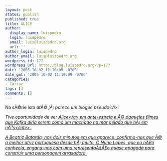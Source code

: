 ```yaml
---
layout: post
status: publish
published: true
title: ALICE
author:
  display_name: luispedro
  login: luispedro
  email: luis@luispedro.org
  url: ''
author_login: luispedro
author_email: luis@luispedro.org
wordpress_id: 177
wordpress_url: http://blog.luispedro.org/?p=177
date: '2005-10-02 11:10:09 -0700'
date_gmt: '2005-10-02 11:10:09 -0700'
categories:
- Cartaz
tags: []
comments: []
---
```

<p>Na s&Atilde;&copy;rie <i>isto at&Atilde;&copy; j&Atilde;&iexcl; parece um blogue pseudo<&#47;i>:</p>
<p>Tive oportunidade de ver <a href="http:&#47;&#47;www.madragoafilmes.pt&#47;alice&#47;">Alice<&#47;a> em ante-estreia e &Atilde;&copy; daqueles filmes que Kafka diria serem <cite>como um machado no mar gelado que h&Atilde;&iexcl; em n&Atilde;&sup3;s<&#47;cite>.</p>
<p>A Beatriz Batarda, nos dois minutos em que aparece, confirma-nos que &Atilde;&copy; a melhor atriz portuguesa desde h&Atilde;&iexcl; muito. O Nuno Lopes, que eu n&Atilde;&pound;o conhecia, engana-nos com uma representa&Atilde;&sect;&Atilde;&pound;o quase apagada para construir uma personagem arrasadora.</p>
